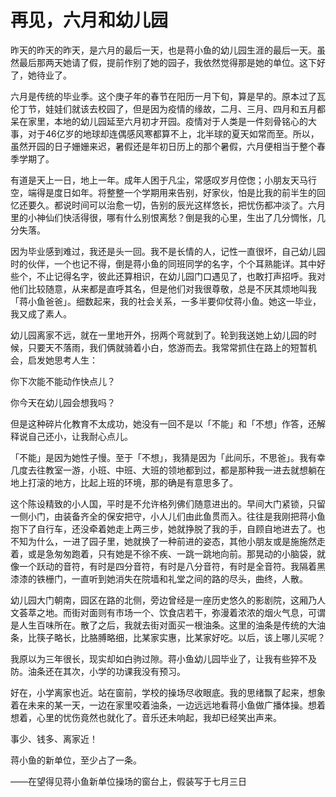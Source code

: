 #   再见，六月和幼儿园

昨天的昨天的昨天，是六月的最后一天，也是蒋小鱼的幼儿园生涯的最后一天。虽然最后那两天她请了假，提前作别了她的园子，我依然觉得那是她的单位。这下好了，她待业了。

六月是传统的毕业季。这个庚子年的春节在阳历一月下旬，算是早的。原本过了瓦伦丁节，娃娃们就该去校园了，但是因为疫情的缘故，二月、三月、四月和五月都呆在家里，本地的幼儿园延至六月初才开园。疫情对于人类是一件刻骨铭心的大事，对于46亿岁的地球却连偶感风寒都算不上，北半球的夏天如常而至。所以，虽然开园的日子姗姗来迟，暑假还是年初日历上的那个暑假，六月便相当于整个春季学期了。

有道是天上一日，地上一年。成年人困于凡尘，常感叹岁月倥偬；小朋友天马行空，端得是度日如年。将整整一个学期用来告别，好家伙，怕是比我的前半生的回忆还要久。都说时间可以治愈一切，告别的辰光这样悠长，把忧伤都冲淡了。六月里的小神仙们快活得很，哪有什么别恨离愁？倒是我的心里，生出了几分惆怅，几分失落。

因为毕业感到难过，我还是头一回。我不是长情的人，记性一直很坏，自己幼儿园时的伙伴，一个也记不得，倒是蒋小鱼的同班同学的名字，个个耳熟能详。其中好些个，不止记得名字，彼此还算相识，在幼儿园门口遇见了，也敢打声招呼。我对他们比较随意，从来都是直呼其名，但是他们对我很尊敬，总是不厌其烦地叫我「蒋小鱼爸爸」。细数起来，我的社会关系，一多半要仰仗蒋小鱼。她这一毕业，我又成了素人。

幼儿园离家不远，就在一里地开外，拐两个弯就到了。轮到我送她上幼儿园的时候，只要天不落雨，我们俩就骑着小白，悠游而去。我常常抓住在路上的短暂机会，启发她思考人生：

你下次能不能动作快点儿？

你今天在幼儿园会想我吗？

但是这种碎片化教育不太成功，她没有一回不是以「不能」和「不想」作答，还解释说自己还小，让我耐心点儿。

「不能」是因为她性子慢。至于「不想」，我猜是因为「此间乐，不思爸」。我有幸几度去往教室一游，小班、中班、大班的领地都到过，都是那种我一进去就想躺在地上打滚的地方，比起上班的环境，那的确是有意思多了。

这个陈设精致的小人国，平时是不允许格列佛们随意进出的。早间大门紧锁，只留一侧小门，由装备齐全的保安把守，小人儿们由此鱼贯而入。往往是我刚把蒋小鱼抱下了自行车，还没牵着她走上两三步，她就挣脱了我的手，自顾自地进去了。也不知为什么，一进了园子里，她就换了一种前进的姿态，其他小朋友或是施施然走着，或是急匆匆跑着，只有她是不徐不疾、一跳一跳地向前。那晃动的小脑袋，就像一个跃动的音符，有时是四分音符，有时是八分音符，有时是全音符。我隔着黑漆漆的铁栅门，一直听到她消失在院墙和礼堂之间的路的尽头，曲终，人散。

幼儿园大门朝南，园区在路的北侧，旁边曾经是一座历史悠久的影剧院，这厢乃人文荟萃之地。而街对面则有市场一个、饮食店若干，弥漫着浓浓的烟火气息，可谓是人生百味所在。散了之后，我就去街对面买一根油条。这里的油条是传统的大油条，比筷子略长，比胳膊略细，比某家实惠，比某家好吃。以后，该上哪儿买呢？

我原以为三年很长，现实却如白驹过隙。蒋小鱼幼儿园毕业了，让我有些猝不及防。油条还在其次，小学的功课我没有预习。

好在，小学离家也近。站在窗前，学校的操场尽收眼底。我的思绪飘了起来，想象着在未来的某一天，一边在家里咬着油条，一边远远地看蒋小鱼做广播体操。想着想着，心里的忧伤竟然也就化了。音乐还未响起，我却已经笑出声来。

事少、钱多、离家近！

蒋小鱼的新单位，至少占了一条。

——在望得见蒋小鱼新单位操场的窗台上，假装写于七月三日